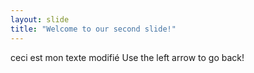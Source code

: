 ```yaml
---
layout: slide
title: "Welcome to our second slide!"
---
```

ceci est mon texte modifié
Use the left arrow to go back!
